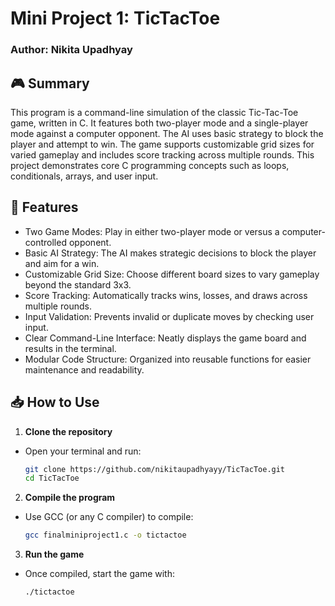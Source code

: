 # Mini Project 1: TicTacToe  
### Author: Nikita Upadhyay

## 🎮 Summary
This program is a command-line simulation of the classic Tic-Tac-Toe game, written in C. It features both two-player mode and a single-player mode against a computer opponent. The AI uses basic strategy to block the player and attempt to win. The game supports customizable grid sizes for varied gameplay and includes score tracking across multiple rounds. This project demonstrates core C programming concepts such as loops, conditionals, arrays, and user input.

## 🚀 Features
- Two Game Modes: Play in either two-player mode or versus a computer-controlled opponent.
- Basic AI Strategy: The AI makes strategic decisions to block the player and aim for a win.
- Customizable Grid Size: Choose different board sizes to vary gameplay beyond the standard 3x3.
- Score Tracking: Automatically tracks wins, losses, and draws across multiple rounds.
- Input Validation: Prevents invalid or duplicate moves by checking user input.
- Clear Command-Line Interface: Neatly displays the game board and results in the terminal.
- Modular Code Structure: Organized into reusable functions for easier maintenance and readability.

## 📥 How to Use
1. **Clone the repository**
- Open your terminal and run:
  ```bash  
  git clone https://github.com/nikitaupadhyayy/TicTacToe.git  
  cd TicTacToe

2. **Compile the program**
- Use GCC (or any C compiler) to compile:  
  ```bash  
  gcc finalminiproject1.c -o tictactoe

3. **Run the game** 
- Once compiled, start the game with:
  ```bash  
  ./tictactoe

